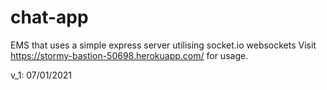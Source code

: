 # chat-app
EMS that uses a simple express server utilising socket.io websockets
Visit https://stormy-bastion-50698.herokuapp.com/ for usage.

v_1: 07/01/2021
